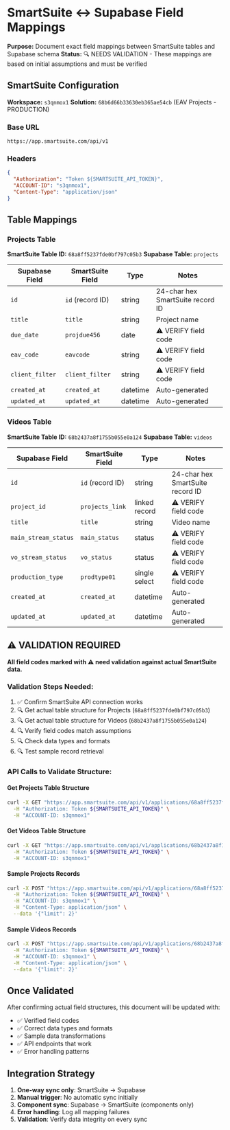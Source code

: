 # SmartSuite ↔ Supabase Field Mappings

**Purpose:** Document exact field mappings between SmartSuite tables and Supabase schema
**Status:** 🔍 NEEDS VALIDATION - These mappings are based on initial assumptions and must be verified

## SmartSuite Configuration

**Workspace:** `s3qnmox1`
**Solution:** `68b6d66b33630eb365ae54cb` (EAV Projects - PRODUCTION)

### Base URL
```
https://app.smartsuite.com/api/v1
```

### Headers
```json
{
  "Authorization": "Token ${SMARTSUITE_API_TOKEN}",
  "ACCOUNT-ID": "s3qnmox1",
  "Content-Type": "application/json"
}
```

## Table Mappings

### Projects Table
**SmartSuite Table ID:** `68a8ff5237fde0bf797c05b3`
**Supabase Table:** `projects`

| Supabase Field | SmartSuite Field | Type | Notes |
|----------------|------------------|------|--------|
| `id` | `id` (record ID) | string | 24-char hex SmartSuite record ID |
| `title` | `title` | string | Project name |
| `due_date` | `projdue456` | date | ⚠️ VERIFY field code |
| `eav_code` | `eavcode` | string | ⚠️ VERIFY field code |
| `client_filter` | `client_filter` | string | ⚠️ VERIFY field code |
| `created_at` | `created_at` | datetime | Auto-generated |
| `updated_at` | `updated_at` | datetime | Auto-generated |

### Videos Table
**SmartSuite Table ID:** `68b2437a8f1755b055e0a124`
**Supabase Table:** `videos`

| Supabase Field | SmartSuite Field | Type | Notes |
|----------------|------------------|------|--------|
| `id` | `id` (record ID) | string | 24-char hex SmartSuite record ID |
| `project_id` | `projects_link` | linked record | ⚠️ VERIFY field code |
| `title` | `title` | string | Video name |
| `main_stream_status` | `main_status` | status | ⚠️ VERIFY field code |
| `vo_stream_status` | `vo_status` | status | ⚠️ VERIFY field code |
| `production_type` | `prodtype01` | single select | ⚠️ VERIFY field code |
| `created_at` | `created_at` | datetime | Auto-generated |
| `updated_at` | `updated_at` | datetime | Auto-generated |

## ⚠️ VALIDATION REQUIRED

**All field codes marked with ⚠️ need validation against actual SmartSuite data.**

### Validation Steps Needed:
1. ✅ Confirm SmartSuite API connection works
2. 🔍 Get actual table structure for Projects (`68a8ff5237fde0bf797c05b3`)
3. 🔍 Get actual table structure for Videos (`68b2437a8f1755b055e0a124`)
4. 🔍 Verify field codes match assumptions
5. 🔍 Check data types and formats
6. 🔍 Test sample record retrieval

### API Calls to Validate Structure:

#### Get Projects Table Structure
```bash
curl -X GET "https://app.smartsuite.com/api/v1/applications/68a8ff5237fde0bf797c05b3/" \
  -H "Authorization: Token ${SMARTSUITE_API_TOKEN}" \
  -H "ACCOUNT-ID: s3qnmox1"
```

#### Get Videos Table Structure
```bash
curl -X GET "https://app.smartsuite.com/api/v1/applications/68b2437a8f1755b055e0a124/" \
  -H "Authorization: Token ${SMARTSUITE_API_TOKEN}" \
  -H "ACCOUNT-ID: s3qnmox1"
```

#### Sample Projects Records
```bash
curl -X POST "https://app.smartsuite.com/api/v1/applications/68a8ff5237fde0bf797c05b3/records/list/" \
  -H "Authorization: Token ${SMARTSUITE_API_TOKEN}" \
  -H "ACCOUNT-ID: s3qnmox1" \
  -H "Content-Type: application/json" \
  --data '{"limit": 2}'
```

#### Sample Videos Records
```bash
curl -X POST "https://app.smartsuite.com/api/v1/applications/68b2437a8f1755b055e0a124/records/list/" \
  -H "Authorization: Token ${SMARTSUITE_API_TOKEN}" \
  -H "ACCOUNT-ID: s3qnmox1" \
  -H "Content-Type: application/json" \
  --data '{"limit": 2}'
```

## Once Validated

After confirming actual field structures, this document will be updated with:
- ✅ Verified field codes
- ✅ Correct data types and formats
- ✅ Sample data transformations
- ✅ API endpoints that work
- ✅ Error handling patterns

## Integration Strategy

1. **One-way sync only**: SmartSuite → Supabase
2. **Manual trigger**: No automatic sync initially
3. **Component sync**: Supabase → SmartSuite (components only)
4. **Error handling**: Log all mapping failures
5. **Validation**: Verify data integrity on every sync